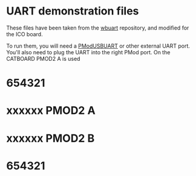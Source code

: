 # UART demonstration files

These files have been taken from the
[wbuart](https://github.com/ZipCPU/wbuart32) repository, and modified for the
ICO board.

To run them, you will need a
[PModUSBUART](https://store.digilentinc.com/pmod-usbuart-usb-to-uart-interface)
or other external UART port.  You'll also need to plug the UART into the right
PMod port.
On the CATBOARD PMOD2 A is used
#       654321      
#       xxxxxx  PMOD2 A
#       xxxxxx  PMOD2 B
#       654321
#

